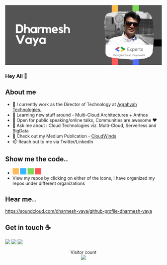 <img src="https://github.com/drvaya/drvaya/blob/master/drvaya-github-profile.png">

### Hey All 👋

## About me
- 🔭 I currently work as the Director of Technology at [Agrahyah Technologies.](https://agrahyah.com/cloud)
- 🌱 Learning new stuff around - Multi-Cloud Architectures + Anthos
- 🎤 Open for public speaking/online talks, Communities are awesome :heart: 
- 💬 Ask me about : Cloud Technologies viz. Multi-Cloud, Serverless and BigData
- 📝 Check out my Medium Publication - [CloudWinds](https://medium.com/CloudWinds)
- 📫 Reach out to me via Twitter/LinkedIn

## Show me the code..
- [<img height="20px" width="20px" src="https://github.com/drvaya/drvaya/blob/master/GHAmber.png"/>](https://github.com/drvaya-learn) [<img height="20px" width="20px" src="https://github.com/drvaya/drvaya/blob/master/GHBlue.png"/>](https://github.com/drvaya-work) [<img height="20px" width="20px" src="https://github.com/drvaya/drvaya/blob/master/GHGreen.png"/>](https://github.com/drvaya-opensource) [<img height="20px" width="20px" src="https://github.com/drvaya/drvaya/blob/master/GHRed.png"/>](https://github.com/drvaya-plan)
- View my repos by clicking on either of the icons, I have organized my repos under different organizations

## Hear me..
https://soundcloud.com/dharmesh-vaya/github-profile-dharmesh-vaya

## Get in touch :coffee:
[<img src="https://img.shields.io/badge/twitter-%231DA1F2.svg?&style=for-the-badge&logo=twitter&logoColor=white" />](https://twitter.com/@DRVaya) [<img src="https://img.shields.io/badge/medium-%2312100E.svg?&style=for-the-badge&logo=medium&logoColor=white" />](https://medium.com/@DRVaya)  [<img src="https://img.shields.io/badge/linkedin-%230077B5.svg?&style=for-the-badge&logo=linkedin&logoColor=white" />](https://www.linkedin.com/in/dharmeshvaya/)


<p align="center"> 
  Visitor count<br>
  <img src="https://profile-counter.glitch.me/drvaya/count.svg" />
</p>

